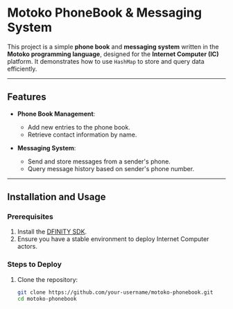 # Motoko PhoneBook & Messaging System

This project is a simple **phone book** and **messaging system** written in the **Motoko programming language**, designed for the **Internet Computer (IC)** platform. It demonstrates how to use `HashMap` to store and query data efficiently.

---

## Features

- **Phone Book Management**:
  - Add new entries to the phone book.
  - Retrieve contact information by name.

- **Messaging System**:
  - Send and store messages from a sender's phone.
  - Query message history based on sender's phone number.

---

## Installation and Usage

### Prerequisites

1. Install the [DFINITY SDK](https://internetcomputer.org/docs/current/developer-docs/quickstart/).
2. Ensure you have a stable environment to deploy Internet Computer actors.

### Steps to Deploy

1. Clone the repository:
   ```bash
   git clone https://github.com/your-username/motoko-phonebook.git
   cd motoko-phonebook
